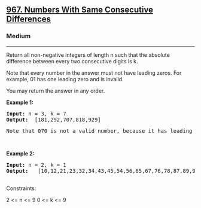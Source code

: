 
<h2><a href="https://leetcode.com/problems/numbers-with-same-consecutive-differences/">967. Numbers With Same Consecutive Differences</a></h2>
<h3>Medium</h3>
<hr>
<div><p>
  Return all non-negative integers of length n such that the absolute difference between every two consecutive digits is k.

Note that every number in the answer must not have leading zeros. For example, 01 has one leading zero and is invalid.

You may return the answer in any order.

 
</p>


<p><strong>Example 1:</strong></p>
<pre><strong>Input:</strong> n = 3, k = 7
<strong>Output:</strong>  [181,292,707,818,929]
<p>Note that 070 is not a valid number, because it has leading zeroes.</p>
</pre>

  
<p><strong>Example 2:</strong></p>
<pre><strong>Input:</strong> n = 2, k = 1
<strong>Output:</strong>   [10,12,21,23,32,34,43,45,54,56,65,67,76,78,87,89,98]

</pre>
 
Constraints:

2 <= n <= 9
0 <= k <= 9
